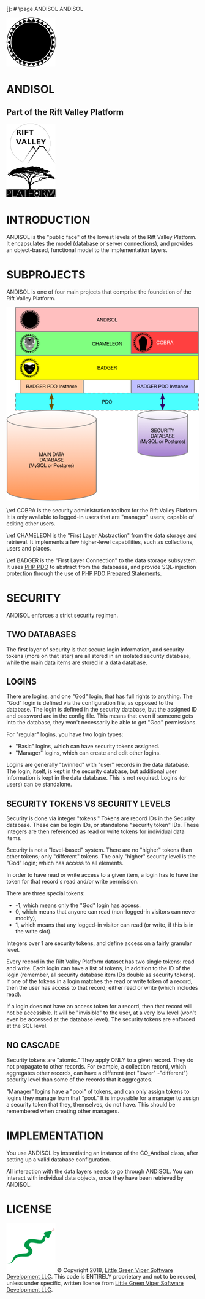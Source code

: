 []: # \page ANDISOL ANDISOL

![ANDISOL](images/ANDISOL.png)

ANDISOL
=======
Part of the Rift Valley Platform
--------------------------------
![Rift Valley Platform](images/RVPLogo.png)

INTRODUCTION
============
ANDISOL is the "public face" of the lowest levels of the Rift Valley Platform. It encapsulates the model (database or server connections), and provides an object-based, functional model to the implementation layers.

SUBPROJECTS
===========
ANDISOL is one of four main projects that comprise the foundation of the Rift Valley Platform.

![ANDISOL Diagram](images/ANDISOLLayers.png)

\ref COBRA is the security administration toolbox for the Rift Valley Platform. It is only available to logged-in users that are "manager" users; capable of editing other users.

\ref CHAMELEON is the "First Layer Abstraction" from the data storage and retrieval. It implements a few higher-level capabilities, such as collections, users and places.

\ref BADGER is the "First Layer Connection" to the data storage subsystem. It uses [PHP PDO](http://php.net/manual/en/book.pdo.php) to abstract from the databases, and provide SQL-injection protection through the use of [PHP PDO Prepared Statements](http://php.net/manual/en/pdo.prepared-statements.php).

SECURITY
========

ANDISOL enforces a strict security regimen.

TWO DATABASES
-------------

The first layer of security is that secure login information, and security tokens (more on that later) are all stored in an isolated security database, while the main data items are stored in a data database.

LOGINS
------

There are logins, and one "God" login, that has full rights to anything. The "God" login is defined via the configuration file, as opposed to the database. The login is defined in the security database, but the assigned ID and password are in the config file. This means that even if someone gets into the database, they won't necessarily be able to get "God" permissions.

For "regular" logins, you have two login types:

- "Basic" logins, which can have security tokens assigned.
- "Manager" logins, which can create and edit other logins.

Logins are generally "twinned" with "user" records in the data database. The login, itself, is kept in the security database, but additional user information is kept in the data database. This is not required. Logins (or users) can be standalone.

SECURITY TOKENS VS SECURITY LEVELS
----------------------------------

Security is done via integer "tokens." Tokens are record IDs in the Security database. These can be login IDs, or standalone "security token" IDs. These integers are then referenced as read or write tokens for individual data items.

Security is not a "level-based" system. There are no "higher" tokens than other tokens; only "different" tokens. The only "higher" security level is the "God" login; which has access to all elements.

In order to have read or write access to a given item, a login has to have the token for that record's read and/or write permission.

There are three special tokens:

- -1, which means only the "God" login has access.
- 0, which means that anyone can read (non-logged-in visitors can never modify),
- 1, which means that any logged-in visitor can read (or write, if this is in the write slot).

Integers over 1 are security tokens, and define access on a fairly granular level.

Every record in the Rift Valley Platform dataset has two single tokens: read and write. Each login can have a list of tokens, in addition to the ID of the login (remember, all security database item IDs double as security tokens). If one of the tokens in a login matches the read or write token of a record, then the user has access to that record; either read or write (which includes read).

If a login does not have an access token for a record, then that record will not be accessible. It will be "invisible" to the user, at a very low level (won't even be accessed at the database level). The security tokens are enforced at the SQL level.

NO CASCADE
----------

Security tokens are "atomic." They apply ONLY to a given record. They do not propagate to other records. For example, a collection record, which aggregates other records, can have a different (not "lower" -"different") security level than some of the records that it aggregates.

"Manager" logins have a "pool" of tokens, and can only assign tokens to logins they manage from that "pool." It is impossible for a manager to assign a security token that they, themselves, do not have. This should be remembered when creating other managers.

IMPLEMENTATION
==============

You use ANDISOL by instantiating an instance of the CO_Andisol class, after setting up a valid database configuration.

All interaction with the data layers needs to go through ANDISOL. You can interact with individual data objects, once they have been retrieved by ANDISOL.

LICENSE
=======

![Little Green Viper Software Development LLC](images/viper.png)
© Copyright 2018, [Little Green Viper Software Development LLC](https://littlegreenviper.com).
This code is ENTIRELY proprietary and not to be reused, unless under specific, written license from [Little Green Viper Software Development LLC](https://littlegreenviper.com).
